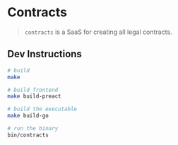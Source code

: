 # Contracts

>  `contracts` is a SaaS for creating all legal contracts.

## Dev Instructions

```sh
# build
make

# build frontend
make build-preact

# build the executable
make build-go

# run the binary
bin/contracts
```
